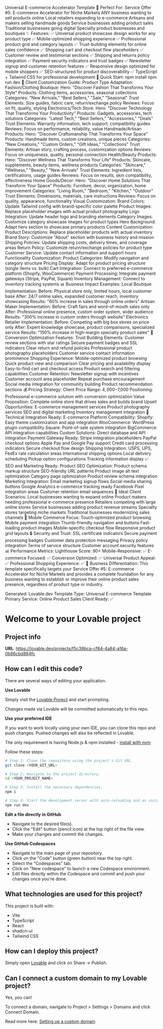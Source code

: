 Universal E-commerce Accelerator Template
🎯 Perfect For:
Service Offer #5: E-commerce Accelerator for Niche Markets
ANY business wanting to sell products online
Local retailers expanding to e-commerce
Artisans and makers selling handmade goods
Service businesses adding product sales
Traditional businesses going digital
Specialty product businesses and boutiques
✨ Features:
✅ Universal product showcase design works for any product type
✅ Mobile-optimized shopping experience
✅ Professional product grid and category layouts
✅ Trust-building elements for online sales confidence
✅ Shopping cart and checkout flow placeholders
✅ Customer review and testimonial sections
✅ Shipping and returns policy integration
✅ Payment security indicators and trust badges
✅ Newsletter signup and customer retention features
✅ Responsive design optimized for mobile shoppers
✅ SEO-structured for product discoverability
✅ TypeScript + Tailwind CSS for professional development
🚀 Quick Start:
npm install
npm run dev
🛒 Client Customization Guide:
Product Type Adaptation:
Fashion/Clothing Boutique:
Hero: "Discover Fashion That Transforms Your Style"
Products: Clothing items, accessories, seasonal collections
Categories: "New Arrivals," "Best Sellers," "Sale," "Seasonal"
Trust Elements: Size guides, fabric care, return/exchange policy
Reviews: Focus on fit, quality, styling
Electronics/Tech Store:
Hero: "Discover Technology That Transforms Your Productivity"
Products: Gadgets, accessories, tech solutions
Categories: "Latest Tech," "Best Sellers," "Accessories," "Deals"
Trust Elements: Warranty information, tech support, compatibility guides
Reviews: Focus on performance, reliability, value
Handmade/Artisan Products:
Hero: "Discover Craftsmanship That Transforms Your Space"
Products: Handmade items, custom creations, unique pieces
Categories: "New Creations," "Custom Orders," "Gift Ideas," "Collections"
Trust Elements: Artisan story, crafting process, customization options
Reviews: Focus on uniqueness, quality, personal connection
Health/Beauty Products:
Hero: "Discover Wellness That Transforms Your Life"
Products: Skincare, supplements, beauty items, wellness products
Categories: "Skincare," "Wellness," "Beauty," "New Arrivals"
Trust Elements: Ingredient lists, certifications, usage guides
Reviews: Focus on results, skin compatibility, effectiveness
Home Goods/Decor:
Hero: "Discover Home Solutions That Transform Your Space"
Products: Furniture, decor, organization, home improvement
Categories: "Living Room," "Bedroom," "Kitchen," "Outdoor"
Trust Elements: Dimensions, materials, care instructions
Reviews: Focus on quality, appearance, functionality
Visual Customization:
Brand Colors: Update Tailwind config with brand-specific color palette
Product Images: Replace placeholder images with actual product photography
Logo Integration: Update header logo and branding elements
Category Images: Customize category showcase images for product types
Hero Background: Adapt hero section to showcase primary products
Content Customization:
Product Descriptions: Replace placeholder products with actual inventory
Brand Story: Customize "About" section with business history and mission
Shipping Policies: Update shipping costs, delivery times, and coverage areas
Return Policy: Customize return/exchange policies for product type
Customer Service: Update contact information and support hours
Functionality Customization:
Product Categories: Modify navigation and category structure
Pricing Display: Adapt for product pricing structure (single items vs. bulk)
Cart Integration: Connect to preferred e-commerce platform (Shopify, WooCommerce)
Payment Processing: Integrate payment gateways (Stripe, PayPal, Square)
Inventory Management: Connect to inventory tracking systems
📊 Business Impact Examples:
Local Boutique Implementation:
Before: Physical store only, limited hours, local customer base
After: 24/7 online sales, expanded customer reach, inventory showcasing
Results: "60% increase in sales through online orders"
Artisan Maker Implementation:
Before: Craft fairs and word-of-mouth sales only
After: Professional online presence, custom order system, wider audience
Results: "300% increase in custom orders through website"
Electronics Retailer Implementation:
Before: Competing with big box stores on price only
After: Expert knowledge showcase, product comparisons, specialized service
Results: "150% increase in high-margin specialty product sales"
🎯 Conversion Optimization Features:
Trust Building Elements:
Customer review sections with star ratings
Secure payment badges and SSL indicators
Clear return and refund policies
Professional product photography placeholders
Customer service contact information prominence
Shopping Experience:
Mobile-optimized product browsing
Quick product view and comparison
Clear pricing and availability display
Easy-to-find cart and checkout access
Product search and filtering capabilities
Customer Retention:
Newsletter signup with incentives
Customer account area placeholder
Repeat purchase encouragement
Social media integration for community building
Product recommendation sections
💰 Pricing Strategy:
Client Price Range: $4,000-$7,000
Positioning: Professional e-commerce solution with conversion optimization
Value Proposition: Complete online store that drives sales and builds brand
Upsell Opportunities:
E-commerce management services
Product photography services
SEO and digital marketing
Inventory management integration
🔧 Technical Integration Ready:
E-commerce Platform Compatibility:
Shopify: Easy theme customization and app integration
WooCommerce: WordPress plugin compatibility
Square: Point-of-sale system integration
BigCommerce: API integration capabilities
Custom Solutions: Direct database and API integration
Payment Gateway Ready:
Stripe integration placeholders
PayPal checkout options
Apple Pay and Google Pay support
Credit card processing indicators
Secure checkout flow design
Shipping Integration:
USPS, UPS, FedEx rate calculation areas
International shipping options
Local delivery scheduling
Pickup option configurations
Tracking information display
📈 SEO and Marketing Ready:
Product SEO Optimization:
Product schema markup structure
SEO-friendly URL patterns
Product image alt text optimization
Category page optimization
Product review schema integration
Marketing Integration:
Email marketing signup flows
Social media sharing buttons
Google Analytics e-commerce tracking ready
Facebook Pixel integration areas
Customer retention email sequences
🎯 Ideal Client Scenarios:
Local businesses wanting to expand online
Product makers needing professional e-commerce presence
Retailers competing with large online stores
Service businesses adding product revenue streams
Specialty stores targeting niche markets
Traditional businesses modernizing sales channels
📱 Mobile Commerce Focus:
Touch-optimized product browsing
Mobile payment integration
Thumb-friendly navigation and buttons
Fast-loading product images
Mobile-specific checkout flow
Responsive product grid layouts
🔒 Security and Trust:
SSL certificate indicators
Secure payment processing badges
Customer data protection messaging
Privacy policy integration
Terms of service structure
Customer account security features
📊 Performance Metrics:
Lighthouse Score: 90+
Mobile-Responsive: ✅
E-commerce Focused: ✅
Conversion Optimized: ✅
Universal Product Appeal: ✅
Professional Shopping Experience: ✅
🎯 Business Differentiation:
This template specifically targets your Service Offer #5: E-commerce Accelerator for Niche Markets and provides a complete foundation for any business wanting to establish or improve their online product sales presence, regardless of product type or industry.

Generated: Lovable.dev
Template Type: Universal E-commerce Template
Primary Service: Online Product Sales
Client Ready: ✅

# Welcome to your Lovable project

## Project info

**URL**: https://lovable.dev/projects/f5c39bca-cf84-4a84-a16a-0b66cbd884fc

## How can I edit this code?

There are several ways of editing your application.

**Use Lovable**

Simply visit the [Lovable Project](https://lovable.dev/projects/f5c39bca-cf84-4a84-a16a-0b66cbd884fc) and start prompting.

Changes made via Lovable will be committed automatically to this repo.

**Use your preferred IDE**

If you want to work locally using your own IDE, you can clone this repo and push changes. Pushed changes will also be reflected in Lovable.

The only requirement is having Node.js & npm installed - [install with nvm](https://github.com/nvm-sh/nvm#installing-and-updating)

Follow these steps:

```sh
# Step 1: Clone the repository using the project's Git URL.
git clone <YOUR_GIT_URL>

# Step 2: Navigate to the project directory.
cd <YOUR_PROJECT_NAME>

# Step 3: Install the necessary dependencies.
npm i

# Step 4: Start the development server with auto-reloading and an instant preview.
npm run dev
```

**Edit a file directly in GitHub**

- Navigate to the desired file(s).
- Click the "Edit" button (pencil icon) at the top right of the file view.
- Make your changes and commit the changes.

**Use GitHub Codespaces**

- Navigate to the main page of your repository.
- Click on the "Code" button (green button) near the top right.
- Select the "Codespaces" tab.
- Click on "New codespace" to launch a new Codespace environment.
- Edit files directly within the Codespace and commit and push your changes once you're done.

## What technologies are used for this project?

This project is built with:

- Vite
- TypeScript
- React
- shadcn-ui
- Tailwind CSS

## How can I deploy this project?

Simply open [Lovable](https://lovable.dev/projects/f5c39bca-cf84-4a84-a16a-0b66cbd884fc) and click on Share -> Publish.

## Can I connect a custom domain to my Lovable project?

Yes, you can!

To connect a domain, navigate to Project > Settings > Domains and click Connect Domain.

Read more here: [Setting up a custom domain](https://docs.lovable.dev/tips-tricks/custom-domain#step-by-step-guide)

